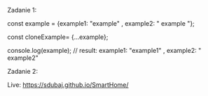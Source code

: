 Zadanie 1:

const example = {example1: "example" , example2: " example "};

const cloneExample= {...example};

console.log(example);   // result:  example1: "example1" , example2: " example2" 

Zadanie 2:


Live: https://sdubaj.github.io/SmartHome/




